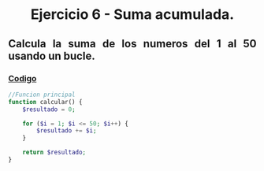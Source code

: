 <div align="center">

# Ejercicio 6 - Suma acumulada.

<div align="justify">

## Calcula la suma de los numeros del 1 al 50 usando un bucle.
   


### [Codigo](https://github.com/ATPRodriguez/AED/tree/main/Elementos-basicos-en-php/src/public/Ejercicio6)
```php
//Funcion principal
function calcular() {
    $resultado = 0;

    for ($i = 1; $i <= 50; $i++) {
        $resultado += $i;
    }

    return $resultado;
}
```

</div>

</div>